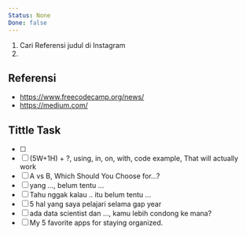 ```yaml
---
Status: None
Done: false
---
```


1. Cari Referensi judul di Instagram
2. 
## Referensi
- https://www.freecodecamp.org/news/ 
- https://medium.com/

## Tittle Task
- [ ] 
- [ ] (5W+1H) + ?, using, in, on, with, code example, That will actually work
- [ ] A vs B, Which Should You Choose for...?
- [ ] yang ..., belum tentu ...
- [ ] Tahu nggak kalau .. itu belum tentu ...
- [ ] 5 hal yang saya pelajari selama gap year
- [ ] ada data scientist dan ..., kamu lebih condong ke mana?
- [ ] My 5 favorite apps for staying organized.
